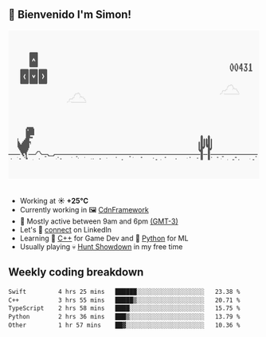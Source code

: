 <h2>👋 <b>Bienvenido I'm Simon!&nbsp;</b></h2>

<section>
  <img src="./static/banner.gif" height=300 width=1000>
</section>

<br>

<ul>
  <li>
		<!--START_SECTION:weather-->
		Working at <b>☀️   +25°C</b>
		<!--END_SECTION:weather-->
  </li>
  <li>
    Currently working in 🖼️&nbsp;<a href=https://github.com/snapverse/cdn-framework target=_blank>CdnFramework</a>
  </li>
  <li>
    🚩 Mostly active between 9am and 6pm <a href=https://onlinealarmkur.com/world/es target=_blank>(GMT-3)</a>
  </li>
  <li>
    Let's 🔗&nbsp;<a href=https://www.linkedin.com/in/itssimmons target=_blank>connect</a> on LinkedIn
  </li>
  <li>
    Learning 👴&nbsp;<a href=https://images3.memedroid.com/images/UPLOADED755/65f2bce6734f6.webp target=_blank>C++</a> for Game Dev and 🐍&nbsp;<a href=https://qph.cf2.quoracdn.net/main-qimg-4472b6229cb75bf66ab531f3ebd4f975-lq target=_blank>Python</a> for ML
  </li>
  <li>
    Usually playing 💀&nbsp;<a href=https://www.huntshowdown.com target=_blank>Hunt Showdown</a> in my free time
  </li>
</ul>

<h2><b>Weekly coding breakdown </b></h2>

<!--START_SECTION:waka-->

```txt
Swift         4 hrs 25 mins   ██████░░░░░░░░░░░░░░░░░░░   23.38 %
C++           3 hrs 55 mins   █████▒░░░░░░░░░░░░░░░░░░░   20.71 %
TypeScript    2 hrs 58 mins   ████░░░░░░░░░░░░░░░░░░░░░   15.75 %
Python        2 hrs 36 mins   ███▒░░░░░░░░░░░░░░░░░░░░░   13.79 %
Other         1 hr 57 mins    ██▓░░░░░░░░░░░░░░░░░░░░░░   10.36 %
```

<!--END_SECTION:waka-->
